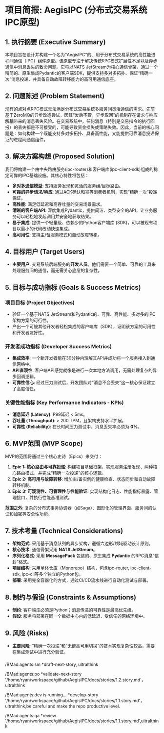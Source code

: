 # **项目简报: AegisIPC (分布式交易系统IPC原型)**

## **1\. 执行摘要 (Executive Summary)**

本项目旨在设计并构建一个名为“AegisIPC”的、用于分布式交易系统的高性能进程间通信（IPC）组件原型。该原型专注于解决传统RPC模式扩展性不足以及异步通信中消息丢失的致命问题。它将以NATS JetStream为核心通信骨架，通过一个精简的、原生集成Pydantic的客户端SDK，提供支持多对多拓扑、保证“精确一次”消息投递、并具备自动故障转移能力的高可用通信底座。

## **2\. 问题陈述 (Problem Statement)**

现有的点对点RPC模式无法满足分布式交易系统多服务间灵活通信的需求。先前基于ZeroMQ的异步改造尝试，因其“发后不管，异步取回”的机制存在请求与响应解耦带来的消息丢失风险。在交易系统中，任何消息（特别是交易指令的执行回报）的丢失都是不可接受的，可能导致资金损失或策略失效。因此，当前的核心问题是：如何构建一个既能支持多对多拓扑、具备高性能，又能提供可靠消息投递保证的进程间通信组件。

## **3\. 解决方案构想 (Proposed Solution)**

我们将构建一个由中央路由服务(ipc-router)和客户端库(ipc-client-sdk)组成的稳定可靠的IPC基础设施。其核心特性将包括：

* **多对多通信模型**: 支持服务发现和灵活的服务组/目标路由。
* **可靠的异步请求/响应**: 通过ACK确认和幂等消费者机制，实现“精确一次”投递保证。
* **高性能**: 满足低延迟和高吞吐量的交易场景需求。
* **清晰的客户端API**: 深度集成Pydantic，提供简洁、类型安全的API，让业务服务可以轻松地发起调用并安全地获取结果。
* **易于集成**: 提供一个轻量级、依赖少的Python客户端库 (SDK)，可以被现有项目以最小的代码改动快速集成。
* **高可用性**: 支持主/备服务模式和自动故障转移。

## **4\. 目标用户 (Target Users)**

* **主要用户**: 交易系统后端服务的**开发人员**。他们需要一个简单、可靠的工具来处理服务间的通信，而无需关心底层的复杂性。

## **5\. 目标与成功指标 (Goals & Success Metrics)**

### **项目目标 (Project Objectives)**

* 验证一个基于NATS JetStream和Pydantic的、可靠、高性能、多对多的IPC架构方案的可行性。
* 产出一个可被其他开发者轻松集成的客户端库（SDK），证明该方案的可用性和开发者友好性。

### **开发者成功指标 (Developer Success Metrics)**

* **集成效率**: 一个新开发者能在30分钟内理解其API并成功将一个服务接入到通信网络中。
* **API直观性**: 客户端API感觉就像是进行一次本地方法调用，无需处理复杂的异步回调逻辑。
* **可靠性信心**: 经过压力测试后，开发团队对“消息不会丢失”这一核心保证建立了高度信任。

### **关键性能指标 (Key Performance Indicators \- KPIs)**

* **消息延迟 (Latency)**: P99延迟 \< 5ms。
* **吞吐量 (Throughput)**: \> 200 TPM，且架构支持水平扩展。
* **可靠性 (Reliability)**: 在长时间压力测试中，消息丢失率必须为 **0%**。

## **6\. MVP范围 (MVP Scope)**

MVP的范围将通过三个核心史诗（Epics）来交付：

1. **Epic 1: 核心路由与可靠投递**: 构建项目基础框架，实现服务注册发现、两种核心路由模式，并完成“精确一次投递”的核心逻辑。
2. **Epic 2: 高可用与故障转移**: 增加主/备实例的健康检查、状态同步和自动故障转移机制。
3. **Epic 3: 可观测性、可管理性与性能验证**: 实现结构化日志、性能指标暴露、管理接口，并执行性能基准测试。

**范围之外**: 复杂的分布式事务协调器（如Saga）、图形化的管理界面、服务间的认证和加密等安全性功能。

## **7\. 技术考量 (Technical Considerations)**

* **架构范式**: 采用基于消息队列的异步架构，遵循六边形/领域驱动设计原则。
* **核心技术**: 通信骨架采用 **NATS JetStream**。
* **序列化格式**: 采用 **MessagePack** 包装的、原生集成 **Pydantic** 的RPC消息“信封”格式。
* **项目结构**: 采用单体仓库（Monorepo）结构，包含ipc-router, ipc-client-sdk, ipc-cli等多个独立的Python包。
* **部署**: 采用完全容器化的方式，通过CI/CD流水线进行自动化测试与部署。

## **8\. 制约与假设 (Constraints & Assumptions)**

* **制约**: 客户端库必须是Python；消息传递的可靠性是最高优先级。
* **假设**: 服务将部署在同一个数据中心内的低延迟、受信任的网络环境中。

## **9\. 风险 (Risks)**

* **主要风险**: “精确一次投递”和“无缝高可用切换”的技术实现复杂性较高，需要在集成测试中进行充分验证。




###
/BMad:agents:sm *draft-next-story, ultralthink

/BMad:agents:po *validate-next-story '/home/ryan/workspace/github/AegisIPC/docs/stories/1.2.story.md'，ultralthink

/BMad:agents:dev is running… *develop-story '/home/ryan/workspace/github/AegisIPC/docs/stories/1.1.story.md'，ultralthink,be careful and make the repo productive level.

/BMad:agents:qa *review '/home/ryan/workspace/github/AegisIPC/docs/stories/1.1.story.md',ultralthink
